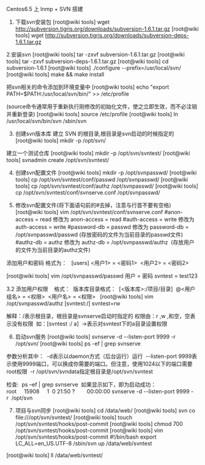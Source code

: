 Centos6.5 上 lnmp + SVN 搭建


1. 下载svn安装包
[root@wiki tools] wget http://subversion.tigris.org/downloads/subversion-1.6.1.tar.gz
[root@wiki tools] wget http://subversion.tigris.org/downloads/subversion-deps-1.6.1.tar.gz 

2.安装svn
[root@wiki tools] tar -zxvf subversion-1.6.1.tar.gz
[root@wiki tools] tar -zxvf subversion-deps-1.6.1.tar.gz
[root@wiki tools] cd subversion-1.6.1 
[root@wiki tools] ./configure --prefix=/usr/local/svn/
[root@wiki tools] make && make install 

把svn相关的命令添加到环境变量中
[root@wiki tools] echo "export PATH=$PATH:/usr/local/svn/bin/" >> /etc/profile 

(source命令通常用于重新执行刚修改的初始化文件，使之立即生效，而不必注销并重新登录)
[root@wiki tools] source /etc/profile
[root@wiki tools] ln /usr/local/svn/bin/svn /sbin/svn

3. 创建svn版本库
建立 SVN 的根目录,根目录是svn启动的时候指定的
[root@wiki tools] mkdir -p /opt/svn/

建立一个测试仓库
[root@wiki tools] mkdir -p /opt/svn/svntest/
[root@wiki tools] svnadmin create /opt/svn/svntest/

4. 创建svn配置文件
[root@wiki tools] mkdir -p /opt/svnpasswd/
[root@wiki tools] cp /opt/svn/svntest/conf/passwd /opt/svnpasswd/
[root@wiki tools] cp /opt/svn/svntest/conf/authz /opt/svnpasswd/
[root@wiki tools] cp /opt/svn/svntest/conf/svnserve.conf /opt/svnpasswd/

5. 修改svn配置文件(将下面语句前的#去掉，注意与行首不要有空格)
[root@wiki tools] vim /opt/svn/svntest/conf/svnserve.conf
#anon-access	= read   修改为 anon-access = read
#auth-access	= write  修改为 auth-access = write
#password-db	= passwd 修改为 password-db = /opt/svnpasswd/passwd (存放密码的文件为当前目录的passwd文件) 
#authz-db	= authz	 修改为 authz-db    = /opt/svnpasswd/authz  (存放用户的文件为当前目录的authz文件) 

添加用户和密码
格式为：  
[users]
<用户1> = <密码1> 
<用户2> = <密码2>

[root@wiki tools] vim /opt/svnpasswd/passwd
用户 = 密码
svntest = test123

3.2 添加用户权限   
格式： 
版本库目录格式： 
[<版本库>:/项目/目录] 
@<用户组名> = <权限> 
<用户名> = <权限>  
[root@wiki tools] vim /opt/svnpasswd/authz
[svntest:/]
svntest=rw

解释：/表示根目录，根目录是svnserve启动时指定的 权限由：r ,w ,和空，空表示没有权限 
如：[svntest :/ a]  ->表示对svntest下的a目录设置权限

6. 启动svn服务
[root@wiki tools] svnserve -d --listen-port 9999 -r /opt/svn/
[root@wiki tools] ps -ef | grep svnserve

参数分析其中： 
-d表示以daemon方式（后台运行）运行 
--listen-port 9999表示使用9999端口，可以换成你需要的端口。但注意，使用1024以下的端口需要root权限 
-r /opt/svn/svndata指定根目录是/opt/svn/svntest 

检查: 
ps –ef | grep svnserve 
如果显示如下，即为启动成功： 
root     15908     1  0 21:50 ?        00:00:00 svnserve -d --listen-port 9999 -r  /opt/svn   


7. 项目与svn同步
[root@wiki tools] cd /data/web/
[root@wiki tools] svn co file:///opt/svn/svntest/
[root@wiki tools] touch /opt/svn/svntest/hooks/post-commit
[root@wiki tools] chmod 700 /opt/svn/svntest/hooks/post-commit
[root@wiki tools] vim /opt/svn/svntest/hooks/post-commit
#!/bin/bash
export LC_ALL=en_US.UTF-8
/sbin/svn up /data/web/svntest

[root@wiki tools] ll /data/web/svntest/
